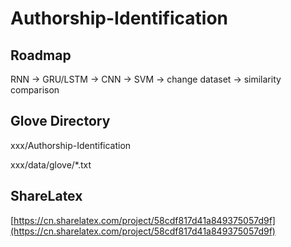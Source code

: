 # Authorship-Identification

## Roadmap
RNN -> GRU/LSTM -> CNN -> SVM -> change dataset -> similarity comparison

## Glove Directory
xxx/Authorship-Identification

xxx/data/glove/*.txt

## ShareLatex
[https://cn.sharelatex.com/project/58cdf817d41a849375057d9f](https://cn.sharelatex.com/project/58cdf817d41a849375057d9f)
